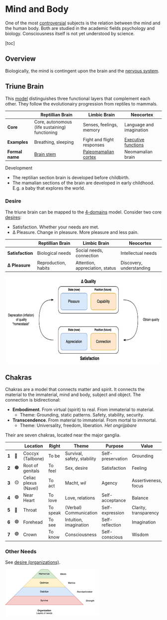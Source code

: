 # Mind and Body

One of the most [controversial](https://en.wikipedia.org/wiki/Mind%E2%80%93body_problem) subjects is the relation between the mind and the human body. Both are studied in the academic fields psychology and biology. Consciousness itself is not yet understood by science.

[toc]

## Overview

Biologically, the mind is contingent upon the brain and the [nervous system](nervous-system.md). 



## Triune Brain

This [model](https://en.wikipedia.org/wiki/Triune_brain) distinguishes three functional layers that complement each other. They follow the evolutionairy progression from reptiles to mammals.

|                 | Reptillian Brain                                      | Limbic Brain                                                 | Neocortex                                                    |
| --------------- | ----------------------------------------------------- | ------------------------------------------------------------ | ------------------------------------------------------------ |
| **Core**        | Core, autonomous (life sustaining) functioning        | Senses, feelings, memory                                     | Language and imagination                                     |
| **Examples**    | Breathing, sleeping                                   | Fight and flight responses                                   | [Executive functions](https://en.wikipedia.org/wiki/Executive_functions) |
| **Formal name** | [Brain stem](https://en.wikipedia.org/wiki/Brainstem) | [Paleomamalian cortex](https://en.wikipedia.org/wiki/Limbic_system) | Neomamalian brain                                            |

Development

- The reptilian section brain is developed before childbirth.
- The mamalian sections of the brain are developed in early childhood. E.g. a baby that explores the world.



### Desire

The triune brain can be mapped to the [4-domains](../metaphysics/domains.md) model. Consider two core [desires](../subjects/desire.md):

- Satisfaction. Whether your needs are met.
- Δ Pleasure. Change in pleasure. More pleasure and less pain.

|                  | Reptillian Brain     | Limbic Brain                    | Neocortex                |
| ---------------- | -------------------- | ------------------------------- | ------------------------ |
| **Satisfaction** | Biological needs     | Social needs, connection        | Intellectual needs       |
| **Δ Pleasure**   | Reproduction, habits | Attention, appreciation, status | Discovery, understanding |

<img src="../img/cycle-desire-satisfaction.png" alt="desire-satisfaction" style="height:20em;" />



## Chakras

Chakras are a model that connects matter and spirit. It connects the material to the immaterial, mind and body, subject and object. The connection is bidirectional:

- **Embodiment**. From virtual (spirit) to real. From immaterial to material.
  - Theme: Grounding, static patterns. Safety, stability, security.
- **Transcendence**. From material to immaterial. From mortal to immortal.
  - Theme: Universality, freedom, liberation. *Het ongrijpbare*



Their are seven chakras, located near the major ganglia.

|       |      | Location              | Right    | Theme                       | Purpose           | Value                 | Demon       |
| ----- | ---- | --------------------- | -------- | --------------------------- | ----------------- | --------------------- | ----------- |
| **1** | 🔴    | Coccyx (Tailbone)     | To be    | Survival, safety, stability | Self-preservation | Grounding             | Fear        |
| **2** | 🟠    | Root of genitals      | To feel  | Sex, desire                 | Satisfaction      | Feeling               | Guilt       |
| **3** | 🟡    | Celiac plexus (Navel) | To act   | Macht, *wil*                | Agency            | Assertiveness, focus  | Shame       |
| **4** | 🟢    | Near Heart            | To love  | Love, relations             | Self-acceptance   | Balance               | Sadness     |
| **5** | 🔵    | Throat                | To speak | (Verbal) Communication      | Self-expression   | Clarity, transparency | Lies        |
| **6** | 🟣    | Forehead              | To see   | Intuition, imagination      | Self-reflection   | Imagination           | Illusion    |
| **7** | 🟣    | Crown                 | To know  | Consciousness               | Self-conscious    | Wisdom                | Attachement |



### Other Needs

See [desire (organizations)](systems/desire.md).

<img src="../img/pyramid-organiational-desire.png" alt="organiational-desire" style="width:60%;" />
